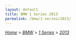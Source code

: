 ```yaml
---
layout: default
title: BMW 1 Series 2013
permalink: /bmw/1-series/2013/
---
```

[*Home*](/) > [*BMW*](/bmw/) > [*1 Series*](/bmw/1-series/) > [*2013*](/bmw/1-series/2013/)
